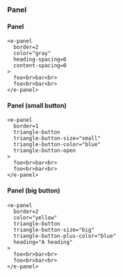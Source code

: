 ### Panel

#### Panel
```
<e-panel
  border=2
  color="gray"
  heading-spacing=0
  content-spacing=0
>
  foo<br>bar<br>
  foo<br>bar<br>
</e-panel>
```
#### Panel (small button)
```
<e-panel
  border=1
  triangle-button
  triangle-button-size="small"
  triangle-button-color="blue"
  triangle-button-open
>
  foo<br>bar<br>
  foo<br>bar<br>
</e-panel>
```
#### Panel (big button)
```
<e-panel
  border=2
  color="yellow"
  triangle-button
  triangle-button-size="big"
  triangle-button-plus-color="blue"
  heading="A heading"
>
  foo<br>bar<br>
  foo<br>bar<br>
</e-panel>
```
